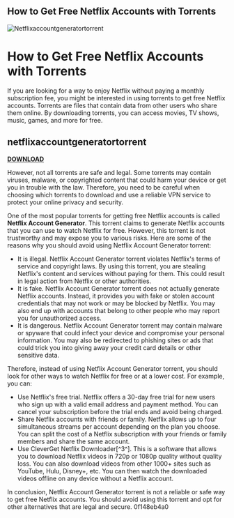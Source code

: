 ## How to Get Free Netflix Accounts with Torrents

 
![Netflixaccountgeneratortorrent](https://encrypted-tbn1.gstatic.com/images?q=tbn:ANd9GcRRZ5nPNQDzLsRdyS4aVXGnL8u6RMN16qXbjbfuMW4HYTTKQPdmTZ5H-3c)

 
# How to Get Free Netflix Accounts with Torrents
 
If you are looking for a way to enjoy Netflix without paying a monthly subscription fee, you might be interested in using torrents to get free Netflix accounts. Torrents are files that contain data from other users who share them online. By downloading torrents, you can access movies, TV shows, music, games, and more for free.
 
## netflixaccountgeneratortorrent


[**DOWNLOAD**](https://www.google.com/url?q=https%3A%2F%2Furlgoal.com%2F2tM5j3&sa=D&sntz=1&usg=AOvVaw10B6ksnrfJDGp4xe9qFy-4)

 
However, not all torrents are safe and legal. Some torrents may contain viruses, malware, or copyrighted content that could harm your device or get you in trouble with the law. Therefore, you need to be careful when choosing which torrents to download and use a reliable VPN service to protect your online privacy and security.
 
One of the most popular torrents for getting free Netflix accounts is called **Netflix Account Generator**. This torrent claims to generate Netflix accounts that you can use to watch Netflix for free. However, this torrent is not trustworthy and may expose you to various risks. Here are some of the reasons why you should avoid using Netflix Account Generator torrent:
 
- It is illegal. Netflix Account Generator torrent violates Netflix's terms of service and copyright laws. By using this torrent, you are stealing Netflix's content and services without paying for them. This could result in legal action from Netflix or other authorities.
- It is fake. Netflix Account Generator torrent does not actually generate Netflix accounts. Instead, it provides you with fake or stolen account credentials that may not work or may be blocked by Netflix. You may also end up with accounts that belong to other people who may report you for unauthorized access.
- It is dangerous. Netflix Account Generator torrent may contain malware or spyware that could infect your device and compromise your personal information. You may also be redirected to phishing sites or ads that could trick you into giving away your credit card details or other sensitive data.

Therefore, instead of using Netflix Account Generator torrent, you should look for other ways to watch Netflix for free or at a lower cost. For example, you can:

- Use Netflix's free trial. Netflix offers a 30-day free trial for new users who sign up with a valid email address and payment method. You can cancel your subscription before the trial ends and avoid being charged.
- Share Netflix accounts with friends or family. Netflix allows up to four simultaneous streams per account depending on the plan you choose. You can split the cost of a Netflix subscription with your friends or family members and share the same account.
- Use CleverGet Netflix Downloader[^3^]. This is a software that allows you to download Netflix videos in 720p or 1080p quality without quality loss. You can also download videos from other 1000+ sites such as YouTube, Hulu, Disney+, etc. You can then watch the downloaded videos offline on any device without a Netflix account.

In conclusion, Netflix Account Generator torrent is not a reliable or safe way to get free Netflix accounts. You should avoid using this torrent and opt for other alternatives that are legal and secure.
 0f148eb4a0
